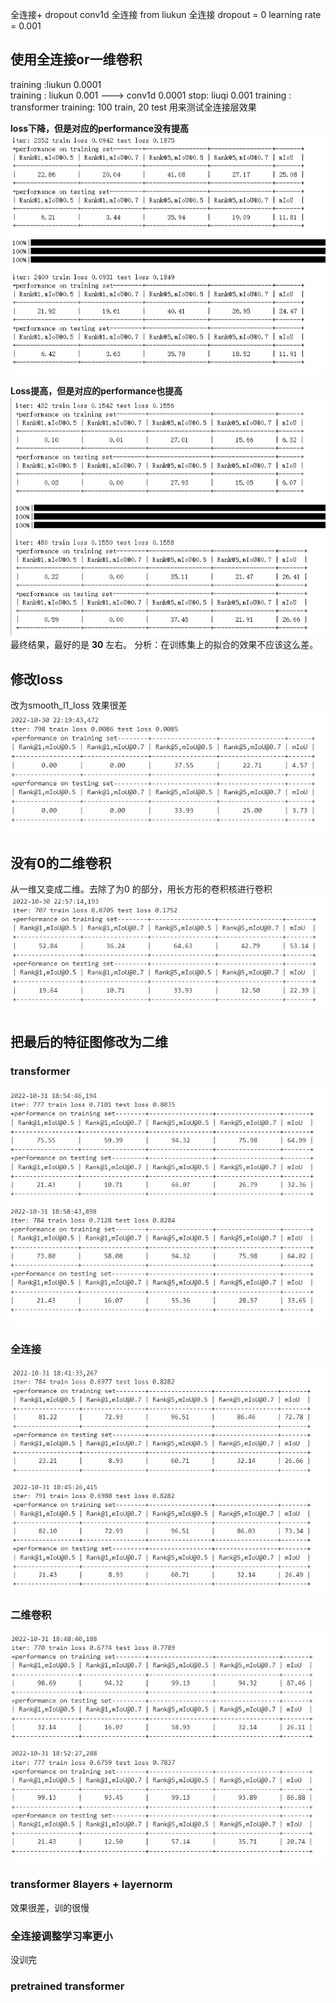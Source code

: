 全连接+ dropout
conv1d
全连接 from liukun
全连接 dropout = 0
learning rate = 0.001

## 使用全连接or一维卷积
training :liukun 0.0001    
training : liukun  0.001  ---> conv1d 0.0001
stop: liuqi 0.001
training : transformer
training: 100 train, 20 test  用来测试全连接层效果


**loss下降，但是对应的performance没有提高**
![mlp](https://raw.githubusercontent.com/LIUQI-creat/pic/main/20221028154001.png)

**Loss提高，但是对应的performance也提高**
![](https://raw.githubusercontent.com/LIUQI-creat/pic/main/20221028155221.png)
最终结果，最好的是 **30** 左右。
分析：在训练集上的拟合的效果不应该这么差。

## 修改loss
改为smooth_l1_loss 
效果很差
![](https://raw.githubusercontent.com/LIUQI-creat/pic/main/20221031132851.png)
##  没有0的二维卷积
从一维又变成二维。去除了为0 的部分，用长方形的卷积核进行卷积
![](https://raw.githubusercontent.com/LIUQI-creat/pic/main/20221031133005.png)

## 把最后的特征图修改为二维
### transformer
![](https://raw.githubusercontent.com/LIUQI-creat/pic/main/20221031190037.png)
### 全连接
![](https://raw.githubusercontent.com/LIUQI-creat/pic/main/20221031185802.png)
### 二维卷积
![](https://raw.githubusercontent.com/LIUQI-creat/pic/main/20221031185608.png)
### transformer  8layers + layernorm
效果很差，训的很慢
### 全连接调整学习率更小
没训完
### pretrained transformer


<!--stackedit_data:
eyJoaXN0b3J5IjpbMTQ1OTUzNDYzOCwtMTY2NzM4MDUzNSwxOD
AxMzM2NjAzLDE5MDYzOTg3NzAsLTE1Mzg3MTIyOTgsMTU2ODIy
ODkxNCwxNTUxMTM0MTE0LC0xODk1Mzg3NDk4LDMwOTQ5MzQxLC
0xOTA5NjM2MDI4LC0xNTA5NjE1ODk1LDg5ODY5MzQ1MSwtODQw
NDkzNzM2XX0=
-->